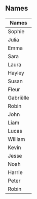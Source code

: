 ## Names
| Names | 
| ------------ | 
| Sophie         | 
| Julia        | 
| Emma         | 
| Sara      | 
| Laura         | 
| Hayley        | 
| Susan       | 
| Fleur        | 
| Gabriëlle        | 
| Robin       | 
| John         | 
| Liam        | 
| Lucas         | 
| William      | 
| Kevin         | 
| Jesse        | 
| Noah       | 
| Harrie        | 
| Peter        | 
| Robin       | 
